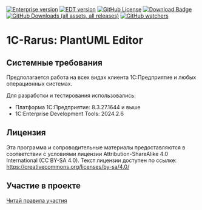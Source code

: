 [![Enterprise version](https://img.shields.io/badge/1С%3AПредприятие-8.3.27.1644-blue)](https://releases.1c.ru/version_files?nick=Platform83&ver=8.3.27.1644)
[![EDT version](https://img.shields.io/badge/EDT-2024.2.6-blue)](https://releases.1c.ru/version_files?nick=DevelopmentTools10&ver=2024.2.6)
[![GitHub License](https://img.shields.io/github/license/rarus/plantuml-editor-1c)](https://github.com/rarus/plantuml-editor-1c/blob/main/LICENSE)
[![Download Badge](https://img.shields.io/badge/download-plantuml-editor-1c.cf-blue)](https://github.com/rarus/plantuml-editor-1c/releases/latest/download/HTTP-.1.0.cf)
[![GitHub Downloads (all assets, all releases)](https://img.shields.io/github/downloads/rarus/plantuml-editor-1c/total)](https://github.com/rarus/plantuml-editor-1c/releases)
[![GitHub watchers](https://img.shields.io/github/watchers/rarus/plantuml-editor-1c)](https://github.com/rarus/plantuml-editor-1c)

# 1С-Rarus: PlantUML Editor

## Системные требования

Предполагается работа на всех видах клиента 1С:Предприятие и любых операционных системах.

Для разработки и тестирования использовались:
- Платформа 1С:Предприятие: 8.3.27.1644 и выше
- 1C:Enterprise Development Tools: 2024.2.6

## Лицензия

Эта программа и сопроводительные материалы предоставляются в соответствии с условиями лицензии Attribution-ShareAlike 4.0 International (CC BY-SA 4.0). Текст лицензии доступен по ссылке: https://creativecommons.org/licenses/by-sa/4.0/

## Участие в проекте

[Читай правила участия](CONTRIBUTING.md)
